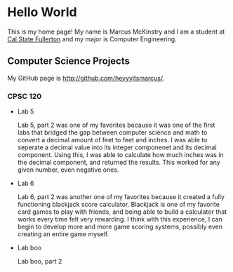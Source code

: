 # Hello World

This is my home page! My name is Marcus McKinstry and I am a student at [Cal State Fullerton](http://www.fullerton.edu/) and my major is Computer Engineering.

## Computer Science Projects

My GitHub page is http://github.com/heyyyitsmarcus/.

### CPSC 120

* Lab 5

    Lab 5, part 2 was one of my favorites because it was one of the first labs that bridged the gap between computer science and math to convert a decimal amount of feet to feet and inches. I was able to seperate a decimal value into its integer componenet and its decimal component. Using this, I was able to calculate how much inches was in the decimal component, and returned the results. This worked for any given number, even negative ones.

* Lab 6

    Lab 6, part 2 was another one of my favorites because it created a fully functioning blackjack score calculator. Blackjack is one of my favorite card games to play with friends, and being able to build a calculator that works every time felt very rewarding. I think with this experience, I can begin to develop more and more game scoring systems, possibly even creating an entire game myself.

* Lab boo

    Lab boo, part 2 